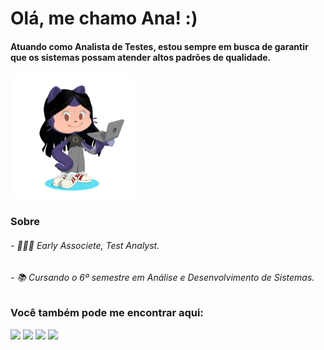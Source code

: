 # Olá, me chamo Ana! :)

#### Atuando como Analista de Testes, estou sempre em busca de garantir que os sistemas possam atender altos padrões de qualidade.

 <img src="octocat-1694227764426.png" width="200" />

### Sobre 

###### - 👩🏻‍💻 Early Associete, Test Analyst.

###### - 📚 Cursando o 6º semestre em Análise e Desenvolvimento de Sistemas.

### Você também pode me encontrar aqui:

<div>
<a href="https://instagram.com/_analicesouto/" target="_blank"><img loading="lazy" src="https://img.shields.io/badge/-Instagram-%23E4405F?style=for-the-badge&logo=instagram&logoColor=white" target="_blank"></a>
<a href="https://www.twitch.tv/pqannna" target="_blank"><img loading="lazy" src="https://img.shields.io/badge/Twitch-9146FF?style=for-the-badge&logo=twitch&logoColor=white" target="_blank"></a>
<a href = "mailto:analicesantossouto@gmail.com"><img loading="lazy" src="https://img.shields.io/badge/Gmail-D14836?style=for-the-badge&logo=gmail&logoColor=white" target="_blank"></a>
<a href="https://www.linkedin.com/in/analicesouto" target="_blank"><img loading="lazy" src="https://img.shields.io/badge/-LinkedIn-%230077B5?style=for-the-badge&logo=linkedin&logoColor=white" target="_blank"></a>   
</div>
